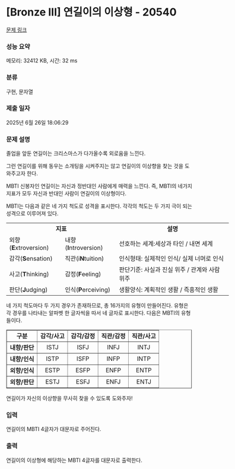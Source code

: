 # [Bronze III] 연길이의 이상형 - 20540 

[문제 링크](https://www.acmicpc.net/problem/20540) 

### 성능 요약

메모리: 32412 KB, 시간: 32 ms

### 분류

구현, 문자열

### 제출 일자

2025년 6월 26일 18:06:29

### 문제 설명

<p>졸업을 앞둔 연길이는 크리스마스가 다가올수록 외로움을 느낀다.</p>

<p>그런 연길이를 위해 동우는 소개팅을 시켜주지는 않고 연길이의 이상향을 찾는 것을 도와주고자 한다.</p>

<p>MBTI 신봉자인 연길이는 자신과 정반대인 사람에게 매력을 느낀다. 즉, MBTI의 네가지 지표가 모두 자신과 반대인 사람이 연길이의 이상형이다.</p>

<p>MBTI는 다음과 같은 네 가지 척도로 성격을 표시한다. 각각의 척도는 두 가지 극이 되는 성격으로 이루어져 있다.</p>

<table class="table table-bordered" style="width:600px;">
	<tbody>
		<tr>
			<td colspan="2" rowspan="1" style="text-align: center;"><strong>지표</strong></td>
			<td colspan="2" rowspan="1" style="text-align: center;"><strong>설명</strong></td>
		</tr>
		<tr>
			<td>외향(<strong>E</strong>xtroversion)</td>
			<td>내향(<strong>I</strong>ntroversion)</td>
			<td colspan="2" rowspan="1">선호하는 세계:세상과 타인 / 내면 세계</td>
		</tr>
		<tr>
			<td>감각(<strong>S</strong>ensation)</td>
			<td>직관(i<strong>N</strong>tuition)</td>
			<td colspan="2" rowspan="1">인식형태: 실제적인 인식/ 실제 너머로 인식</td>
		</tr>
		<tr>
			<td>사고(<strong>T</strong>hinking)</td>
			<td>감정(<strong>F</strong>eeling)</td>
			<td colspan="2" rowspan="1">판단기준: 사실과 진실 위주 / 관계와 사람 위주</td>
		</tr>
		<tr>
			<td>판단(<strong>J</strong>udging)</td>
			<td>인식(<strong>P</strong>erceiving)</td>
			<td colspan="2" rowspan="1">생활양식: 계획적인 생활 / 즉흥적인 생활</td>
		</tr>
	</tbody>
</table>

<p>네 가지 척도마다 두 가지 경우가 존재하므로, 총 16가지의 유형이 만들어진다. 유형은 각 경우를 나타내는 알파벳 한 글자씩을 따서 네 글자로 표시한다. 다음은 MBTI의 유형들이다.</p>

<table border="1" cellpadding="1" cellspacing="1" class="table table-bordered" style="width: 500px;">
	<tbody>
		<tr>
			<td style="text-align: center;"><strong>구분</strong></td>
			<td style="text-align: center;"><strong>감각/사고</strong></td>
			<td style="text-align: center;"><strong>감각/감정</strong></td>
			<td style="text-align: center;"><strong>직관/감정</strong></td>
			<td style="text-align: center;"><strong>직관/사고</strong></td>
		</tr>
		<tr>
			<td style="text-align: center;"><strong>내향/판단</strong></td>
			<td style="text-align: center;">ISTJ</td>
			<td style="text-align: center;">ISFJ</td>
			<td style="text-align: center;">INFJ</td>
			<td style="text-align: center;">INTJ</td>
		</tr>
		<tr>
			<td style="text-align: center;"><strong>내향/인식</strong></td>
			<td style="text-align: center;">ISTP</td>
			<td style="text-align: center;">ISFP</td>
			<td style="text-align: center;">INFP</td>
			<td style="text-align: center;">INTP</td>
		</tr>
		<tr>
			<td style="text-align: center;"><strong>외향/인식</strong></td>
			<td style="text-align: center;">ESTP</td>
			<td style="text-align: center;">ESFP</td>
			<td style="text-align: center;">ENFP</td>
			<td style="text-align: center;">ENTP</td>
		</tr>
		<tr>
			<td style="text-align: center;"><strong>외향/판단</strong></td>
			<td style="text-align: center;">ESTJ</td>
			<td style="text-align: center;">ESFJ</td>
			<td style="text-align: center;">ENFJ</td>
			<td style="text-align: center;">ENTJ</td>
		</tr>
	</tbody>
</table>

<p>연길이가 자신의 이상향을 무사히 찾을 수 있도록 도와주자!</p>

### 입력 

 <p>연길이의 MBTI 4글자가 대문자로 주어진다.</p>

### 출력 

 <p>연길이의 이상형에 해당하는 MBTI 4글자를  대문자로 출력한다.</p>

